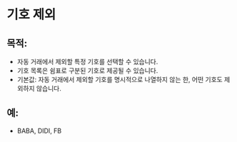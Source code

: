 # **기호 제외**

## 목적:

- 자동 거래에서 제외할 특정 기호를 선택할 수 있습니다.
- 기호 목록은 쉼표로 구분된 기호로 제공될 수 있습니다.
- 기본값: 자동 거래에서 제외할 기호를 명시적으로 나열하지 않는 한, 어떤 기호도 제외하지 않습니다.

## 예:

- BABA, DIDI, FB
